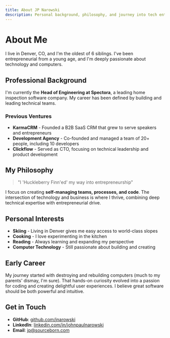 ```yaml
---
title: About JP Narowski
description: Personal background, philosophy, and journey into tech entrepreneurship
---
```


# About Me

I live in Denver, CO, and I'm the oldest of 6 siblings. I've been entrepreneurial from a young age, and I'm deeply passionate about technology and computers.

## Professional Background

I'm currently the **Head of Engineering at Spectora**, a leading home inspection software company. My career has been defined by building and leading technical teams.

### Previous Ventures

- **KarmaCRM** - Founded a B2B SaaS CRM that grew to serve speakers and entrepreneurs
- **Development Agency** - Co-founded and managed a team of 20+ people, including 10 developers
- **Clickflow** - Served as CTO, focusing on technical leadership and product development

## My Philosophy

> "I 'Huckleberry Finn'ed' my way into entrepreneurship"

I focus on creating **self-managing teams, processes, and code**. The intersection of technology and business is where I thrive, combining deep technical expertise with entrepreneurial drive.

## Personal Interests

- **Skiing** - Living in Denver gives me easy access to world-class slopes
- **Cooking** - I love experimenting in the kitchen
- **Reading** - Always learning and expanding my perspective
- **Computer Technology** - Still passionate about building and creating

## Early Career

My journey started with destroying and rebuilding computers (much to my parents' dismay, I'm sure). That hands-on curiosity evolved into a passion for coding and creating delightful user experiences. I believe great software should be both powerful and intuitive.

## Get in Touch

- **GitHub**: [github.com/jnarowski](https://github.com/jnarowski)
- **LinkedIn**: [linkedin.com/in/johnpaulnarowski](https://www.linkedin.com/in/johnpaulnarowski/)
- **Email**: jp@sourceborn.com
